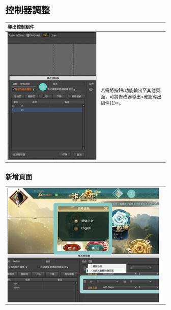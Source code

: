 # 控制器調整

| 導出控制組件 |  |
| :--- | :--- |
| ![](/assets/controller.png) | 若需將按鈕/功能輸出至其他頁面，可將修改器導出&lt;確認導出組件\(1\)&gt;。 |

## 新增頁面

|  |  |
| :--- | :--- |
| ![](/assets/action_page.jpg) |  |



